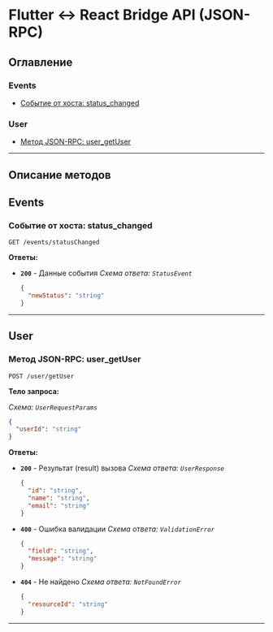 # Flutter <-> React Bridge API (JSON-RPC)

## Оглавление

### Events

- [Событие от хоста: status_changed](#событие-от-хоста-status_changed)

### User

- [Метод JSON-RPC: user_getUser](#метод-json-rpc-user_getuser)

---
## Описание методов

## Events

### Событие от хоста: status_changed

`GET /events/statusChanged`

**Ответы:**

- **`200`** - Данные события
  *Схема ответа: `StatusEvent`*
  ```json
  {
    "newStatus": "string"
  }
  ```

---

## User

### Метод JSON-RPC: user_getUser

`POST /user/getUser`

**Тело запроса:**

*Схема: `UserRequestParams`*

```json
{
  "userId": "string"
}
```

**Ответы:**

- **`200`** - Результат (result) вызова
  *Схема ответа: `UserResponse`*
  ```json
  {
    "id": "string",
    "name": "string",
    "email": "string"
  }
  ```
- **`400`** - Ошибка валидации
  *Схема ответа: `ValidationError`*
  ```json
  {
    "field": "string",
    "message": "string"
  }
  ```
- **`404`** - Не найдено
  *Схема ответа: `NotFoundError`*
  ```json
  {
    "resourceId": "string"
  }
  ```

---
